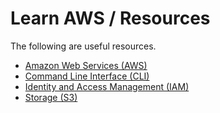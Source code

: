 # Learn AWS / Resources #

The following are useful resources.

* [Amazon Web Services (AWS)](https://aws.amazon.com/)
* [Command Line Interface (CLI)](https://aws.amazon.com/cli/)
* [Identity and Access Management (IAM)](https://aws.amazon.com/iam/)
* [Storage (S3)](https://aws.amazon.com/s3/)
